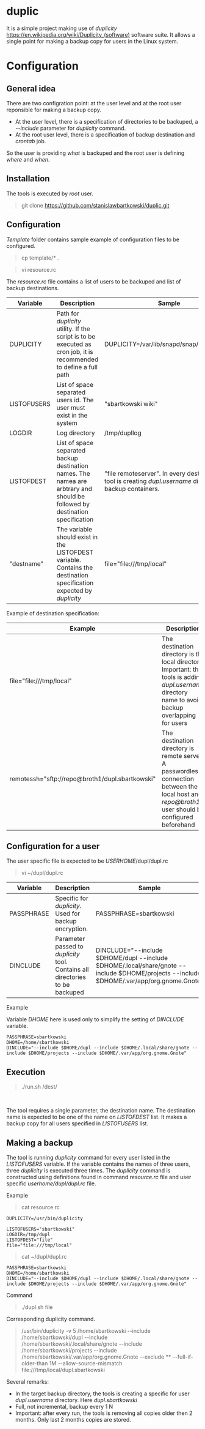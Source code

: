 # duplic

It is a simple project making use of *duplicity* https://en.wikipedia.org/wiki/Duplicity_(software) software suite. It allows a single point for making a backup copy for users in the Linux system.<br>

# Configuration

## General idea

There are two configration point: at the user level and at the root user reponsible for making a backup copy.<br>
* At the user level, there is a specification of directories to be backuped, a *--include* parameter for *duplicity* command.
* At the root user level, there is a specification of backup destination and *crontab* job. 

So the user is providing *what* is backuped and the root user is defining *where* and *when*.

## Installation

The tools is executed by *root* user. <br>

> git clone https://github.com/stanislawbartkowski/duplic.git

## Configuration

*Template* folder contains sample example of configuration files to be configured.

> cp template/* . <br>

> vi resource.rc<br>

The *resource.rc* file contains a list of users to be backuped and list of backup destinations.

| Variable | Description | Sample
| ---- | ---- | ---- |
| DUPLICITY | Path for *duplicity* utility. If the script is to be executed as cron job, it is recommended to define a full path | DUPLICITY=/var/lib/snapd/snap/bin/duplicity
| LISTOFUSERS | List of space separated users id. The user must exist in the system | "sbartkowski wiki"
| LOGDIR | Log directory | /tmp/dupllog
| LISTOFDEST | List of space separated backup destination names. The namea are arbtrary and should be followed by destination specification | "file remoteserver". In every destination, the tool is creating *dupl.username* directory for backup containers.
| "destname" | The variable should exist in the LISTOFDEST variable. Contains the destination specification expected by *duplicity* | file="file:///tmp/local"

Example of destination specification: 

| Example | Description | 
| --- | ----- |
| file="file:///tmp/local" | The destination directory is the local directory. Important: the tools is adding *dupl.username* directory name to avoid backup overlapping for users
| remotessh="sftp://repo@broth1/dupl.sbartkowski" | The destination directory is remote server. A passwordless connection between the local host and *repo@broth1* user should be configured beforehand


## Configuration for a user

The user specific file is expected to be *USERHOME*/dupl/dupl.rc

> vi  ~/dupl/dupl.rc<br>

| Variable | Description | Sample
| ---- | ----- | ----- |
| PASSPHRASE | Specific for *duplicity*. Used for backup encryption.  | PASSPHRASE=sbartkowski
| DINCLUDE | Parameter passed to *duplicity* tool. Contains all directories to be backuped | DINCLUDE="--include $DHOME/dupl --include $DHOME/.local/share/gnote --include $DHOME/projects --include $DHOME/.var/app/org.gnome.Gnote"

Example<br>

Variable *DHOME* here is used only to simplify the setting of *DINCLUDE* variable.

```
PASSPHRASE=sbartkowski
DHOME=/home/sbartkowski
DINCLUDE="--include $DHOME/dupl --include $DHOME/.local/share/gnote --include $DHOME/projects --include $DHOME/.var/app/org.gnome.Gnote"
```

## Execution

>./run.sh /dest/<br>
<br>

The tool requires a single parameter, the destination name. The destination name is expected to be one of the name on *LISTOFDEST* list. It makes a backup copy for all users specified in *LISTOFUSERS* list.<br>

## Making a backup

The tool is running *duplicity* command for every user listed in the *LISTOFUSERS* variable. If the variable contains the names of three users, three *duplicity* is executed three times. The *duplicity* command is constructed using definitions found in command *resource.rc* file and user specific *userhome/dupl/dupl.rc* file.<br>

Example

> cat resource.rc<br>
```
DUPLICITY=/usr/bin/duplicity

LISTOFUSERS="sbartkowski"
LOGDIR=/tmp/dupl
LISTOFDEST="file"
file="file:///tmp/local"
```

> cat ~/dupl/dupl.rc
```
PASSPHRASE=sbartkowski
DHOME=/home/sbartkowski
DINCLUDE="--include $DHOME/dupl --include $DHOME/.local/share/gnote --include $DHOME/projects --include $DHOME/.var/app/org.gnome.Gnote"
```

Command

>./dupl.sh file<br>

Corresponding duplicity command.<br>
> /usr/bin/duplicity -v 5 /home/sbartkowski --include /home/sbartkowski/dupl --include /home/sbartkowski/.local/share/gnote --include /home/sbartkowski/projects --include /home/sbartkowski/.var/app/org.gnome.Gnote --exclude ** --full-if-older-than 1M --allow-source-mismatch file:///tmp/local/dupl.sbartkowski

Several remarks:<br>
* In the target backup directory, the tools is creating a specific for user *dupl.username* directory. Here *dupl.sbartkowski*
* Full, not incremental, backup every 1 N
* Important: after every run, the tools is removing all copies older then 2 months. Only last 2 months copies are stored.
